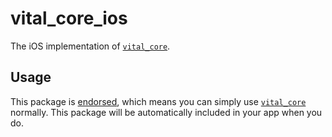 # vital\_core\_ios

The iOS implementation of [`vital_core`][1].

## Usage

This package is [endorsed][2], which means you can simply use [`vital_core`][1]
normally. This package will be automatically included in your app when you do.

[1]: https://pub.dev/packages/vital_core
[2]: https://flutter.dev/docs/development/packages-and-plugins/developing-packages#endorsed-federated-plugin
